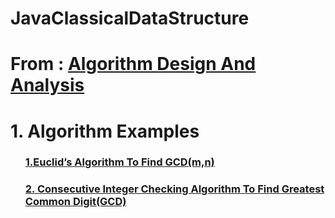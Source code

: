 # JavaClassicalDataStructure

<h1>From : <a href="https://github.com/AvinandanBose/AlgorithmDesignAndAnalysis">  Algorithm Design And Analysis </a></h1>
<h1>1.  Algorithm Examples </h1>

<ul>
<h3> <a href="https://github.com/AvinandanBose/JavaClassicalDataStructure/blob/main/Euclid.java">1.Euclid’s Algorithm To Find GCD(m,n)</a></h3>
<h3> <a href="https://github.com/AvinandanBose/JavaClassicalDataStructure/blob/main/ConsIntCheckAlgo.java">2. Consecutive Integer Checking Algorithm  To Find Greatest Common Digit(GCD)</a></h3>

</ul>

